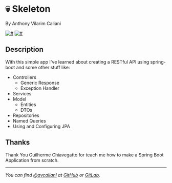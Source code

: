 # 💀 Skeleton
By Anthony Vilarim Caliani

[![#](https://img.shields.io/badge/licence-MIT-blue.svg)](#) [![#](https://img.shields.io/badge/java-1.8-red.svg)](#) 

## Description
With this simple app I've learned about creating a RESTful API using spring-boot and some other stuff like:

- Controllers
    - Generic Response
    - Exception Handler
- Services
- Model
    - Entities
    - DTOs
- Repositories
- Named Queries
- Using and Configuring JPA

## Thanks
Thank You Guilherme Chiavegatto for teach me how to make a Spring Boot Application from scratch.

---

_You can find [@avcaliani](#) at [GitHub](https://github.com/avcaliani) or [GitLab](https://gitlab.com/avcaliani)._
